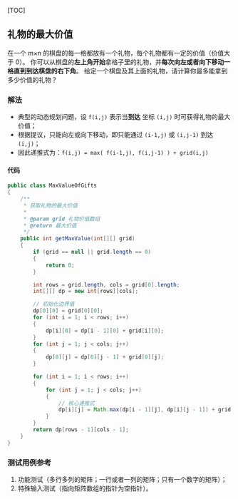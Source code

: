 [TOC]

## 礼物的最大价值

在一个 m×n 的棋盘的每一格都放有一个礼物，每个礼物都有一定的价值（价值大于 0）。
你可以从棋盘的**左上角开始**拿格子里的礼物，并**每次向左或者向下移动一格直到到达棋盘的右下角**。
给定一个棋盘及其上面的礼物，请计算你最多能拿到多少价值的礼物？

### 解法
+ 典型的动态规划问题，设 `f(i,j)` 表示当**到达** 坐标 `(i,j)` 时可获得礼物的最大价值；
+ 根据提议，只能向左或向下移动，即只能通过 `(i-1,j)` 或 `(i,j-1)` 到达 `(i,j)`；
+ 因此递推式为：`f(i,j) = max( f(i-1,j), f(i,j-1) ) + grid(i,j)`


#### 代码
```java
public class MaxValueOfGifts
{
    /**
     * 获取礼物的最大价值
     *
     * @param grid 礼物价值数组
     * @return 最大价值
     */
    public int getMaxValue(int[][] grid)
    {
        if (grid == null || grid.length == 0)
        {
            return 0;
        }

        int rows = grid.length, cols = grid[0].length;
        int[][] dp = new int[rows][cols];

        // 初始化边界值
        dp[0][0] = grid[0][0];
        for (int i = 1; i < rows; i++)
        {
            dp[i][0] = dp[i - 1][0] + grid[i][0];
        }
        for (int j = 1; j < cols; j++)
        {
            dp[0][j] = dp[0][j - 1] + grid[0][j];
        }

        for (int i = 1; i < rows; i++)
        {
            for (int j = 1; j < cols; j++)
            {
                // 核心递推式
                dp[i][j] = Math.max(dp[i - 1][j], dp[i][j - 1]) + grid[i][j];
            }
        }
        return dp[rows - 1][cols - 1];
    }
}
```



### 测试用例参考
1. 功能测试（多行多列的矩阵；一行或者一列的矩阵；只有一个数字的矩阵）；
2. 特殊输入测试（指向矩阵数组的指针为空指针）。